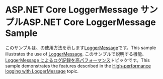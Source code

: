 # <a name="aspnet-core-loggermessage-sample"></a><span data-ttu-id="8ffa3-101">ASP.NET Core LoggerMessage サンプル</span><span class="sxs-lookup"><span data-stu-id="8ffa3-101">ASP.NET Core LoggerMessage Sample</span></span>

<span data-ttu-id="8ffa3-102">このサンプルは、の使用方法を示します[LoggerMessage](https://docs.microsoft.com/dotnet/api/microsoft.extensions.logging.loggermessage)です。</span><span class="sxs-lookup"><span data-stu-id="8ffa3-102">This sample illustrates the use of [LoggerMessage](https://docs.microsoft.com/dotnet/api/microsoft.extensions.logging.loggermessage).</span></span> <span data-ttu-id="8ffa3-103">このサンプルで説明する機能、 [LoggerMessage によるログ記録を高パフォーマンス](https://docs.microsoft.com/aspnet/core/fundamentals/logging/loggermessage)トピックです。</span><span class="sxs-lookup"><span data-stu-id="8ffa3-103">This sample demonstrates the features described in the [High-performance logging with LoggerMessage](https://docs.microsoft.com/aspnet/core/fundamentals/logging/loggermessage) topic.</span></span>
